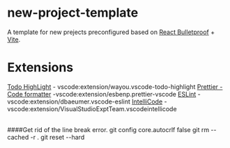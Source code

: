 # new-project-template
A template for new prejects preconfigured based on [React Bulletproof](https://github.com/alan2207/bulletproof-react) + [Vite](https://vitejs.dev/).

<!-- TODO: Finish this list. -->
# Extensions
[Todo HighLight](https://marketplace.visualstudio.com/items?itemName=wayou.vscode-todo-highlight) - vscode:extension/wayou.vscode-todo-highlight
[Prettier - Code formatter](https://marketplace.visualstudio.com/items?itemName=esbenp.prettier-vscode) -vscode:extension/esbenp.prettier-vscode
[ESLint](https://marketplace.visualstudio.com/items?itemName=dbaeumer.vscode-eslint) - vscode:extension/dbaeumer.vscode-eslint
[IntelliCode](https://marketplace.visualstudio.com/items?itemName=VisualStudioExptTeam.vscodeintellicode) - vscode:extension/VisualStudioExptTeam.vscodeintellicode

<br>
####Get rid of the line break error.
git config core.autocrlf false
git rm --cached -r .
git reset --hard
